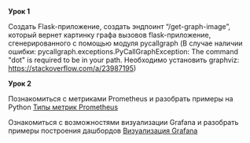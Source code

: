 **Урок 1**

Создать Flask-приложение, создать эндпоинт “/get-graph-image”, который вернет картинку графа вызовов flask-приложение, сгенерированного с помощью модуля  pycallgraph (В случае наличии ошибки: pycallgraph.exceptions.PyCallGraphException: The command "dot" is required to be in your path. Необходимо установить graphviz: https://stackoverflow.com/a/23987195)

**Урок 2**

Познакомиться с метриками Prometheus и разобрать примеры на Python
  [Типы метрик Prometheus](https://prometheus.io/docs/concepts/metric_types/)

Ознакомиться с возможностями визуализации Grafana
 и разобрать примеры построения дашбордов [Визуализация Grafana](https://grafana.com/docs/grafana/latest/visualizations/)